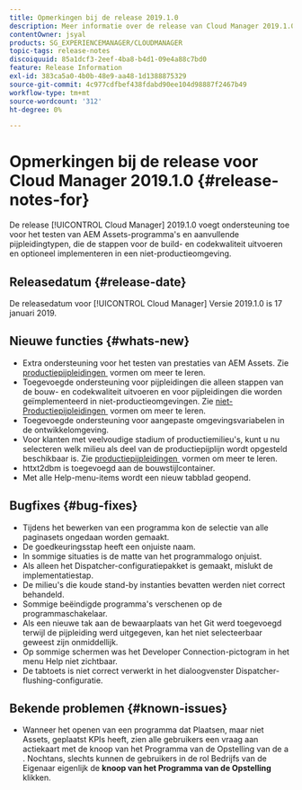 ```yaml
---
title: Opmerkingen bij de release 2019.1.0
description: Meer informatie over de release van Cloud Manager 2019.1.0.
contentOwner: jsyal
products: SG_EXPERIENCEMANAGER/CLOUDMANAGER
topic-tags: release-notes
discoiquuid: 85a1dcf3-2eef-4ba8-b4d1-09e4a88c7bd0
feature: Release Information
exl-id: 383ca5a0-4b0b-48e9-aa48-1d1388875329
source-git-commit: 4c977cdfbef438fdabd90ee104d98887f2467b49
workflow-type: tm+mt
source-wordcount: '312'
ht-degree: 0%

---
```


# Opmerkingen bij de release voor Cloud Manager 2019.1.0 {#release-notes-for}

De release [!UICONTROL Cloud Manager] 2019.1.0 voegt ondersteuning toe voor het testen van AEM Assets-programma&#39;s en aanvullende pijpleidingtypen, die de stappen voor de build- en codekwaliteit uitvoeren en optioneel implementeren in een niet-productieomgeving.

## Releasedatum {#release-date}

De releasedatum voor [!UICONTROL Cloud Manager] Versie 2019.1.0 is 17 januari 2019.

## Nieuwe functies {#whats-new}

* Extra ondersteuning voor het testen van prestaties van AEM Assets. Zie [&#x200B; productiepijpleidingen &#x200B;](/help/using/production-pipelines.md) vormen om meer te leren.
* Toegevoegde ondersteuning voor pijpleidingen die alleen stappen van de bouw- en codekwaliteit uitvoeren en voor pijpleidingen die worden geïmplementeerd in niet-productieomgevingen. Zie [&#x200B; niet-Productiepijpleidingen &#x200B;](/help/using/non-production-pipelines.md) vormen om meer te leren.
* Toegevoegde ondersteuning voor aangepaste omgevingsvariabelen in de ontwikkelomgeving.
* Voor klanten met veelvoudige stadium of productiemilieu&#39;s, kunt u nu selecteren welk milieu als deel van de productiepijplijn wordt opgesteld beschikbaar is. Zie [&#x200B; productiepijpleidingen &#x200B;](/help/using/production-pipelines.md) vormen om meer te leren.
* httxt2dbm is toegevoegd aan de bouwstijlcontainer.
* Met alle Help-menu-items wordt een nieuw tabblad geopend.

## Bugfixes {#bug-fixes}

* Tijdens het bewerken van een programma kon de selectie van alle paginasets ongedaan worden gemaakt.
* De goedkeuringsstap heeft een onjuiste naam.
* In sommige situaties is de matte van het programmalogo onjuist.
* Als alleen het Dispatcher-configuratiepakket is gemaakt, mislukt de implementatiestap.
* De milieu&#39;s die koude stand-by instanties bevatten werden niet correct behandeld.
* Sommige beëindigde programma&#39;s verschenen op de programmaschakelaar.
* Als een nieuwe tak aan de bewaarplaats van het Git werd toegevoegd terwijl de pijpleiding werd uitgegeven, kan het niet selecteerbaar geweest zijn onmiddellijk.
* Op sommige schermen was het Developer Connection-pictogram in het menu Help niet zichtbaar.
* De tabtoets is niet correct verwerkt in het dialoogvenster Dispatcher-flushing-configuratie.

## Bekende problemen {#known-issues}

* Wanneer het openen van een programma dat Plaatsen, maar niet Assets, geplaatst KPIs heeft, zien alle gebruikers een vraag aan actiekaart met de knoop van het Programma van de Opstelling van de a **&#x200B;**. Nochtans, slechts kunnen de gebruikers in de rol Bedrijfs van de Eigenaar eigenlijk de **knoop van het Programma van de Opstelling** klikken.
